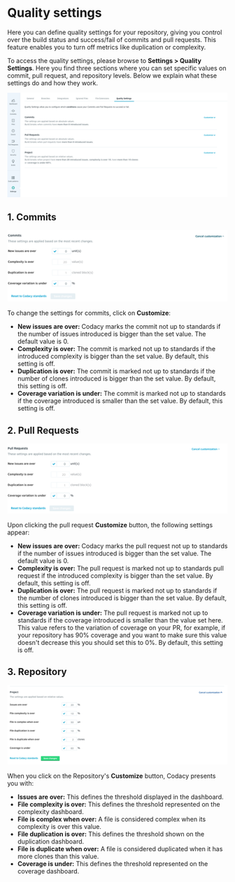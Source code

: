# Quality settings

Here you can define quality settings for your repository, giving you control over the build status and success/fail of commits and pull requests. This feature enables you to turn off metrics like duplication or complexity.

To access the quality settings, please browse to **Settings > Quality Settings**. Here you find three sections where you can set specific values on commit, pull request, and repository levels. Below we explain what these settings do and how they work.

![](../images/image-0.png)

## 1. Commits

![](../images/image-1.png)

To change the settings for commits, click on **Customize**:

-   **New issues are over:** Codacy marks the commit not up to standards if the number of issues introduced is bigger than the set value. The default value is 0.
-   **Complexity is over:** The commit is marked not up to standards if the introduced complexity is bigger than the set value. By default, this setting is off.
-   **Duplication is over:** The commit is marked not up to standards if the number of clones introduced is bigger than the set value. By default, this setting is off.
-   **Coverage variation is under:** The commit is marked not up to standards if the coverage introduced is smaller than the set value. By default, this setting is off.

## 2. Pull Requests

![](../images/image-2.png)

Upon clicking the pull request **Customize** button, the following settings appear:

-   **New issues are over:** Codacy marks the pull request not up to standards if the number of issues introduced is bigger than the set value. The default value is 0.
-   **Complexity is over:** The pull request is marked not up to standards pull request if the introduced complexity is bigger than the set value. By default, this setting is off.
-   **Duplication is over:** The pull request is marked not up to standards if the number of clones introduced is bigger than the set value. By default, this setting is off.
-   **Coverage variation is under:** The pull request is marked not up to standards if the coverage introduced is smaller than the value set here. This value refers to the variation of coverage on your PR, for example, if your repository has 90% coverage and you want to make sure this value doesn't decrease this you should set this to 0%. By default, this setting is off.

## 3. Repository

![](../images/image-3.png)

When you click on the Repository's **Customize** button, Codacy presents you with:

-   **Issues are over:** This defines the threshold displayed in the dashboard.
-   **File complexity is over:** This defines the threshold represented on the complexity dashboard.
-   **File is complex when over:** A file is considered complex when its complexity is over this value.
-   **File duplication is over:** This defines the threshold shown on the duplication dashboard.
-   **File is duplicate when over:** A file is considered duplicated when it has more clones than this value.
-   **Coverage is under:** This defines the threshold represented on the coverage dashboard.
